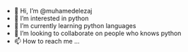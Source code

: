 - 👋 Hi, I’m @muhamedelezaj
- 👀 I’m interested in python
- 🌱 I’m currently learning python languages
- 💞️ I’m looking to collaborate on people who knows python
- 📫 How to reach me ...

<!---
muhamedelezaj/muhamedelezaj is a ✨ special ✨ repository because its `README.md` (this file) appears on your GitHub profile.
You can click the Preview link to take a look at your changes.
--->
